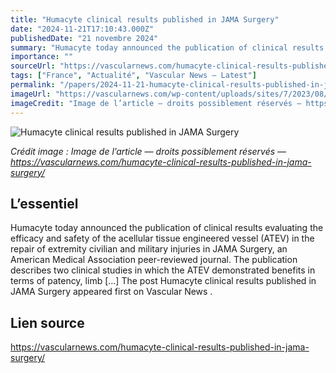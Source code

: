 ```yaml
---
title: "Humacyte clinical results published in JAMA Surgery"
date: "2024-11-21T17:10:43.000Z"
publishedDate: "21 novembre 2024"
summary: "Humacyte today announced the publication of clinical results evaluating the efficacy and safety of the acellular tissue engineered vessel (ATEV) in the repair of extremity civilian and military injuries in JAMA Surgery, an American Medical Association peer-reviewed journal. The publication describes two clinical studies in which the ATEV demonstrated benefits in terms of patency, limb [&#8230;] The post Humacyte clinical results published in JAMA Surgery appeared first on Vascular News ."
importance: ""
sourceUrl: "https://vascularnews.com/humacyte-clinical-results-published-in-jama-surgery/"
tags: ["France", "Actualité", "Vascular News — Latest"]
permalink: "/papers/2024-11-21-humacyte-clinical-results-published-in-jama-surgery"
imageUrl: "https://vascularnews.com/wp-content/uploads/sites/7/2023/08/Humacyte-HAV.jpg"
imageCredit: "Image de l’article — droits possiblement réservés — https://vascularnews.com/humacyte-clinical-results-published-in-jama-surgery/"
---
```


![Humacyte clinical results published in JAMA Surgery](https://vascularnews.com/wp-content/uploads/sites/7/2023/08/Humacyte-HAV.jpg)

*Crédit image : Image de l’article — droits possiblement réservés — https://vascularnews.com/humacyte-clinical-results-published-in-jama-surgery/*

## L’essentiel

Humacyte today announced the publication of clinical results evaluating the efficacy and safety of the acellular tissue engineered vessel (ATEV) in the repair of extremity civilian and military injuries in JAMA Surgery, an American Medical Association peer-reviewed journal. The publication describes two clinical studies in which the ATEV demonstrated benefits in terms of patency, limb [&#8230;] The post Humacyte clinical results published in JAMA Surgery appeared first on Vascular News .

## Lien source

https://vascularnews.com/humacyte-clinical-results-published-in-jama-surgery/

